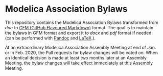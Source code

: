 # Modelica Association Bylaws #

This repository contains the Modelica Association Bylaws transformed from *doc* to [GFM (GitHub Flavoured Markdown)](https://github.github.com/gfm/) format. The goal is to maintain the bylaws in GFM format and export it to *docx* and *pdf* format if needed (can be performed with [Pandoc](http://pandoc.org/) and [LaTeX](https://www.latex-project.org/).).

At an extraordinary Modelica Association Assembly Meeting at end of Jan. or in Feb. 2020, the Pull requests for bylaw changes will be voted on. When an identical decision is made at least two months later at an Assembly Meeting, the bylaw changes will take effect immediately at this Assembly Meeting.
